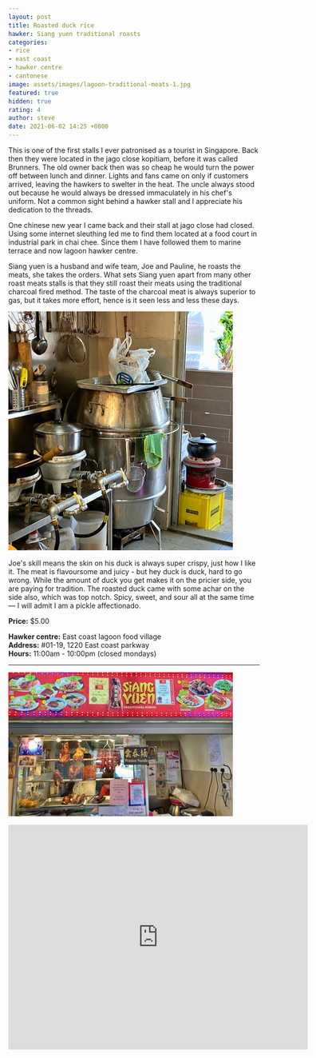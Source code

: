```yaml
---
layout: post
title: Roasted duck rice
hawker: Siang yuen traditional roasts
categories:
- rice
- east coast
- hawker centre
- cantonese
image: assets/images/lagoon-traditional-meats-1.jpg
featured: true
hidden: true
rating: 4
author: steve
date: 2021-06-02 14:25 +0800
---
```

This is one of the first stalls I ever patronised as a tourist in Singapore. Back then they were located in the jago close kopitiam, before it was called Brunners. The old owner back then was so cheap he would turn the power off between lunch and dinner. Lights and fans came on only if customers arrived, leaving the hawkers to swelter in the heat. The uncle always stood out because he would always be dressed immaculately in his chef's uniform. Not a common sight behind a hawker stall and I appreciate his dedication to the threads.

One chinese new year I came back and their stall at jago close had closed. Using some internet sleuthing led me to find them located at a food court in industrial park in chai chee. Since them I have followed them to marine terrace and now lagoon hawker centre.

Siang yuen is a husband and wife team, Joe and Pauline, he roasts the meats, she takes the orders. What sets Siang yuen apart from many other roast meats stalls is that they still roast their meats using the traditional charcoal fired method. The taste of the charcoal meat is always superior to gas, but it takes more effort, hence is it seen less and less these days.

![Charcoal cooker](/assets/images/lagoon-traditional-meats-3.jpg "Charcoal cooker")

Joe's skill means the skin on his duck is always super crispy, just how I like it. The meat is flavoursome and juicy - but hey duck is duck, hard to go wrong. While the amount of duck you get makes it on the pricier side, you are paying for tradition. The roasted duck came with some achar on the side also, which was top notch. Spicy, sweet, and sour all at the same time — I will admit I am a pickle affectionado.

**Price:** $5.00  

**Hawker centre:** East coast lagoon food village  
**Address:** #01-19, 1220 East coast parkway  
**Hours:** 11:00am - 10:00pm (closed mondays)

***  

![Siang yuen traditional meats](/assets/images/lagoon-traditional-meats-2.jpg "Siang yuen traditional meats")

<iframe src="https://www.google.com/maps/embed?pb=!1m18!1m12!1m3!1d3988.78049912728!2d103.93275511475396!3d1.3068680990468287!2m3!1f0!2f0!3f0!3m2!1i1024!2i768!4f13.1!3m3!1m2!1s0x31da18764013f43b%3A0x6cfef20f595a57b0!2sEast%20Coast%20Lagoon%20Food%20Village!5e0!3m2!1sen!2ssg!4v1567135621194!5m2!1sen!2ssg" width="600" height="450" frameborder="0" style="border:0;" allowfullscreen=""></iframe>

